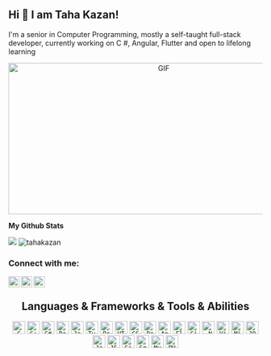 ## Hi 👋 I am Taha Kazan!
I'm a senior in Computer Programming, mostly a self-taught full-stack developer, currently working on C #, Angular, Flutter and open to lifelong learning

<p align = "center">
<img align="center" alt="GIF" src="https://github.com/abhisheknaiidu/abhisheknaiidu/blob/master/code.gif?raw=true" width="600" height="300" />
</p>


<b>My Github Stats</b>
<p align = "left">
  <img src = "https://github-readme-stats.vercel.app/api?username=TahaKazan29&show_icons=true&theme=radical&line_height=27">
  <img src = "https://github-readme-stats.vercel.app/api/top-langs?username=TahaKazan29&show_icons=true&theme=radical&locale=en&layout=compact" alt="tahakazan" />
</p>
 




### Connect with me:
[<img align="left" alt="tahakazan | LinkedIn" width="22px" src="https://cdn.jsdelivr.net/npm/simple-icons@v3/icons/linkedin.svg" />][linkedin]
[<img align="left" alt="tahakazan | Gmail" width="22px" src="https://cdn.jsdelivr.net/npm/simple-icons@v3/icons/gmail.svg" />][gmail]
[<img align="left" alt="tahakazan | Instagram" width="22px" src="https://cdn.jsdelivr.net/npm/simple-icons@v3/icons/instagram.svg" />][instagram]

<br />

[instagram]: https://www.instagram.com/tahakazan29/
[linkedin]: https://www.linkedin.com/in/taha-kazan-5869a320a/
[gmail]:mailto:tahakazantk@gmail.com

<h2 align="center">Languages & Frameworks & Tools & Abilities</h2>

<p align="center">
  <code><img title="C" height="25" src="https://github.com/zumrudu-anka/zumrudu-anka/blob/master/images/c.svg"></code>
  <code><img title="C++" height="25" src="https://github.com/zumrudu-anka/zumrudu-anka/blob/master/images/cpp.svg"></code>
  <code><img title="C#" height="25" src="https://github.com/zumrudu-anka/zumrudu-anka/blob/master/images/cSharp.svg"></code>
  <code><img title="Dart" height="25" src="https://user-images.githubusercontent.com/74051388/115268960-80294080-a143-11eb-8fb4-8f179c83e095.png"></code>
  <code><img title="Javascript" height="25" src="https://github.com/zumrudu-anka/zumrudu-anka/blob/master/images/javascript.svg"></code>
  <code><img title="Typesccript" height="25" src="https://user-images.githubusercontent.com/74051388/115267781-3d1a9d80-a142-11eb-95ce-814b8d9e9df5.png"></code>
  <code><img title="Problem Solving" height="25" src="https://github.com/zumrudu-anka/zumrudu-anka/blob/master/images/problemSolving.png"></code>
  <code><img title="HTML5" height="25" src="https://github.com/zumrudu-anka/zumrudu-anka/blob/master/images/html5.svg"></code>
  <code><img title="CSS" height="25" src="https://github.com/zumrudu-anka/zumrudu-anka/blob/master/images/css.svg"></code>
  <code><img title="BootStrap" height="25" src="https://user-images.githubusercontent.com/74051388/115268773-4bb58480-a143-11eb-867b-1a850fe3e69b.png"></code>
  <code><img title="Angular" height="25" src="https://user-images.githubusercontent.com/74051388/115267448-d9907000-a141-11eb-9cac-20e553400290.png"></code>
  <code><img title="Flutter" height="25" src="https://user-images.githubusercontent.com/74051388/115269158-b4046600-a143-11eb-8683-5f74ae221ef3.png"></code>
  <code><img title="Git" height="25" src="https://github.com/zumrudu-anka/zumrudu-anka/blob/master/images/git-original.svg"></code>
  <code><img title=".NetCore" height="25" src="https://github.com/zumrudu-anka/zumrudu-anka/blob/master/images/dotnetcore.svg"></code>
  <code><img title="Visual Studio Code" height="25" src="https://github.com/zumrudu-anka/zumrudu-anka/blob/master/images/vscode.png"></code>
  <code><img title="Microsoft Visual Studio" height="25" src="https://github.com/zumrudu-anka/zumrudu-anka/blob/master/images/visualstudio.png"></code>
  <code><img title="JQuery" height="25" src="https://github.com/zumrudu-anka/zumrudu-anka/blob/master/images/jquery-original.svg"></code>
  <code><img title="Java" height="25" src="https://github.com/zumrudu-anka/zumrudu-anka/blob/master/images/java-original.svg"></code>
  <code><img title="JSON" height="25" src="https://github.com/zumrudu-anka/zumrudu-anka/blob/master/images/json.svg"></code>
  <code><img title="GitHub" height="25" src="https://github.com/zumrudu-anka/zumrudu-anka/blob/master/images/github.svg"></code>
  <code><img title="Sql Server" height="25" src="https://user-images.githubusercontent.com/74051388/115268309-d053d300-a142-11eb-858c-1f4a3aa946a2.png"></code>
  <code><img title="MySQL" height="25" src="https://github.com/zumrudu-anka/zumrudu-anka/blob/master/images/mysql.svg"></code>
  <code><img title="PHP" height="25" src="https://github.com/zumrudu-anka/zumrudu-anka/blob/master/images/php.svg"></code>
</p>
